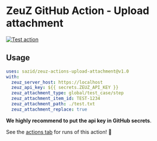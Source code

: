 # ZeuZ GitHub Action - Upload attachment
[![Test action](https://github.com/sazid/zeuz-actions-upload-attachment/actions/workflows/test.yml/badge.svg)](https://github.com/sazid/zeuz-actions-upload-attachment/actions/workflows/test.yml)

## Usage

```yaml
uses: sazid/zeuz-actions-upload-attachment@v1.0
with:
  zeuz_server_host: https://localhost
  zeuz_api_key: ${{ secrets.ZEUZ_API_KEY }}
  zeuz_attachment_type: global/test_case/step
  zeuz_attachment_item_id: TEST-1234
  zeuz_attachment_path: ./test.txt
  zeuz_attachment_replace: true
```

**We highly recommend to put the api key in GitHub secrets**.

See the [actions tab](https://github.com/sazid/zeuz-actions-upload-attachment/actions) for runs of this action! :rocket:

